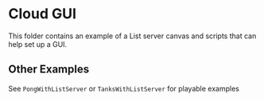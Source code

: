 # Cloud GUI

This folder contains an example of a List server canvas and scripts that can help set up a GUI.


## Other Examples

See `PongWithListServer` or `TanksWithListServer` for playable examples